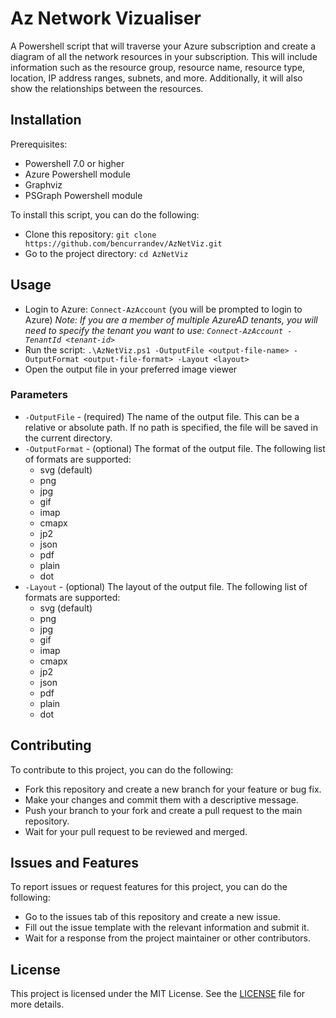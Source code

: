# Az Network Vizualiser

A Powershell script that will traverse your Azure subscription and create a diagram of all the network resources in your subscription. This will include information such as the resource group, resource name, resource type, location, IP address ranges, subnets, and more. Additionally, it will also show the relationships between the resources.

## Installation

Prerequisites:
- Powershell 7.0 or higher
- Azure Powershell module
- Graphviz
- PSGraph Powershell module

To install this script, you can do the following:

- Clone this repository: `git clone https://github.com/bencurrandev/AzNetViz.git`
- Go to the project directory: `cd AzNetViz`

## Usage

- Login to Azure: `Connect-AzAccount` (you will be prompted to login to Azure) *Note: If you are a member of multiple AzureAD tenants, you will need to specify the tenant you want to use: `Connect-AzAccount -TenantId <tenant-id>`*
- Run the script: `.\AzNetViz.ps1 -OutputFile <output-file-name> -OutputFormat <output-file-format> -Layout <layout>`
- Open the output file in your preferred image viewer

### Parameters

- `-OutputFile` - (required) The name of the output file. This can be a relative or absolute path. If no path is specified, the file will be saved in the current directory. 
- `-OutputFormat` - (optional) The format of the output file. The following list of formats are supported:
    - svg (default)
    - png
    - jpg
    - gif
    - imap
    - cmapx
    - jp2
    - json
    - pdf
    - plain
    - dot
- `-Layout` - (optional) The layout of the output file. The following list of formats are supported:
    - svg (default)
    - png
    - jpg
    - gif
    - imap
    - cmapx
    - jp2
    - json
    - pdf
    - plain
    - dot

## Contributing

To contribute to this project, you can do the following:

- Fork this repository and create a new branch for your feature or bug fix.
- Make your changes and commit them with a descriptive message.
- Push your branch to your fork and create a pull request to the main repository.
- Wait for your pull request to be reviewed and merged.

## Issues and Features

To report issues or request features for this project, you can do the following:

- Go to the issues tab of this repository and create a new issue.
- Fill out the issue template with the relevant information and submit it.
- Wait for a response from the project maintainer or other contributors.

## License

This project is licensed under the MIT License. See the [LICENSE](LICENSE) file for more details.
